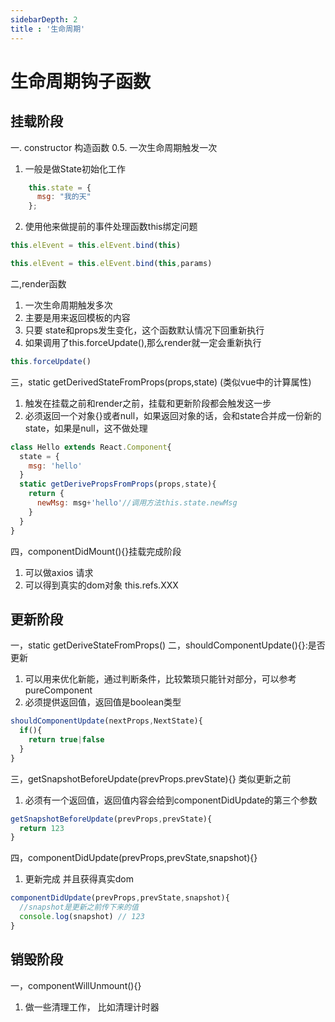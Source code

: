 ```yaml
---
sidebarDepth: 2
title : '生命周期'
---
```

<h1>生命周期钩子函数</h1>

<!-- ### 三大阶段 -->

<!-- <h3>挂载阶段</h3> -->
## 挂载阶段

一. constructor  构造函数
0.5. 一次生命周期触发一次
1. 一般是做State初始化工作
```js
    this.state = {
      msg: "我的天"
    };
```
2. 使用他来做提前的事件处理函数this绑定问题
```js
this.elEvent = this.elEvent.bind(this)

this.elEvent = this.elEvent.bind(this,params)
```
二,render函数
1. 一次生命周期触发多次
2. 主要是用来返回模板的内容
3. 只要 state和props发生变化，这个函数默认情况下回重新执行
4. 如果调用了this.forceUpdate(),那么render就一定会重新执行 
```js
this.forceUpdate()
```
三，static getDerivedStateFromProps(props,state) (类似vue中的计算属性)
1. 触发在挂载之前和render之前，挂载和更新阶段都会触发这一步
2. 必须返回一个对象{}或者null，如果返回对象的话，会和state合并成一份新的state，如果是null，这不做处理
```js
class Hello extends React.Component{
  state = {
    msg: 'hello'
  }
  static getDerivePropsFromProps(props,state){
    return {
      newMsg: msg+'hello'//调用方法this.state.newMsg
    }
  }
}
```
四，componentDidMount(){}挂载完成阶段
1. 可以做axios 请求
2. 可以得到真实的dom对象 this.refs.XXX
<!-- <h2>更新阶段</h2> -->
## 更新阶段
一，static getDeriveStateFromProps()
二，shouldComponentUpdate(){}:是否更新

1. 可以用来优化新能，通过判断条件，比较繁琐只能针对部分，可以参考pureComponent
2. 必须提供返回值，返回值是boolean类型
```js
shouldComponentUpdate(nextProps,NextState){
  if(){
    return true|false
  }
}
```
三，getSnapshotBeforeUpdate(prevProps.prevState){} 类似更新之前
1. 必须有一个返回值，返回值内容会给到componentDidUpdate的第三个参数
```js
getSnapshotBeforeUpdate(prevProps,prevState){
  return 123
}
```
四，componentDidUpdate(prevProps,prevState,snapshot){}
1. 更新完成  并且获得真实dom 
```js
componentDidUpdate(prevProps,prevState,snapshot){
  //snapshot是更新之前传下来的值
  console.log(snapshot) // 123
}
```
<!-- <h2>销毁阶段</h2> -->
## 销毁阶段
一，componentWillUnmount(){} 

1. 做一些清理工作， 比如清理计时器






<style>
h3{
  font-size:18px;
}
.theme-default-content{
  font-size:18px;
}
</style>